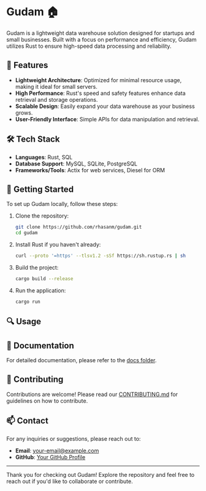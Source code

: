 # Gudam 🏠

Gudam is a lightweight data warehouse solution designed for startups and small businesses. Built with a focus on performance and efficiency, Gudam utilizes Rust to ensure high-speed data processing and reliability.

## 🚀 Features

- **Lightweight Architecture**: Optimized for minimal resource usage, making it ideal for small servers.
- **High Performance**: Rust's speed and safety features enhance data retrieval and storage operations.
- **Scalable Design**: Easily expand your data warehouse as your business grows.
- **User-Friendly Interface**: Simple APIs for data manipulation and retrieval.

## 🛠️ Tech Stack

- **Languages**: Rust, SQL
- **Database Support**: MySQL, SQLite, PostgreSQL
- **Frameworks/Tools**: Actix for web services, Diesel for ORM 

## 🌱 Getting Started

To set up Gudam locally, follow these steps:

1. Clone the repository:
   ```bash
   git clone https://github.com/rhasanm/gudam.git
   cd gudam
   ```

2. Install Rust if you haven't already:
   ```bash
   curl --proto '=https' --tlsv1.2 -sSf https://sh.rustup.rs | sh
   ```

3. Build the project:
   ```bash
   cargo build --release
   ```

4. Run the application:
   ```bash
   cargo run
   ```

## 🔍 Usage


## 📄 Documentation

For detailed documentation, please refer to the [docs folder](./docs).

## 🤝 Contributing

Contributions are welcome! Please read our [CONTRIBUTING.md](./CONTRIBUTING.md) for guidelines on how to contribute.

## 📫 Contact

For any inquiries or suggestions, please reach out to:

- **Email**: [your-email@example.com](mailto:hasanrakibul.masum@gmail.com)
- **GitHub**: [Your GitHub Profile](https://github.com/rhasanm)

---

Thank you for checking out Gudam! Explore the repository and feel free to reach out if you'd like to collaborate or contribute.

